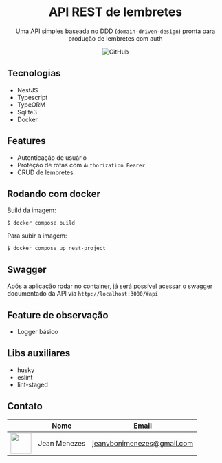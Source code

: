 <div align='center'>

# API REST de lembretes

Uma API simples baseada no DDD (`domain-driven-design`) pronta para produção de lembretes com auth

![GitHub](https://img.shields.io/github/license/JeanMenezees/lembrete-api?color=purple)

</div>

## Tecnologias

- NestJS
- Typescript
- TypeORM
- Sqlite3
- Docker

## Features

- Autenticação de usuário
- Proteção de rotas com `Authorization Bearer`
- CRUD de lembretes

## Rodando com docker

Build da imagem:

```
$ docker compose build
```

Para subir a imagem:

```
$ docker compose up nest-project
```

## Swagger

Após a aplicação rodar no container, já será possível acessar o swagger documentado da API via `http://localhost:3000/#api`

## Feature de observação

- Logger básico

## Libs auxiliares

- husky
- eslint
- lint-staged

## Contato

|   | Nome | Email |
| ------------- | ------------- |------------- |
| <img src="https://github.com/JeanMenezees.png" width="48">  | Jean Menezes  | jeanvbonimenezes@gmail.com  |
